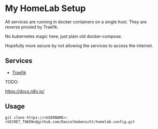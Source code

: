 # My HomeLab Setup

All services are running in docker containers on a single host.
They are reverse proxied by Traefik.

No kubernetes magic here, just plain old docker-compose.

Hopefully more secure by not allowing the services to access the internet. 

## Services

- [Traefik](https://traefik.io/)

TODO:

https://docs.n8n.io/


## Usage

```
git clone https://<USERNAME>:<SECRET_TOKEN>@github.com/DanielHabenicht/homelab.config.git
```
